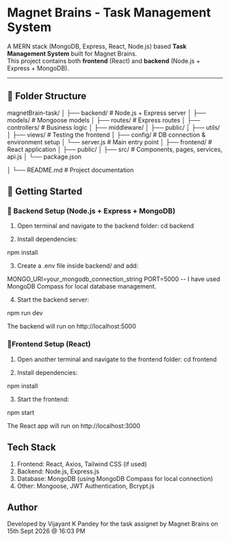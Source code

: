 # Magnet Brains - Task Management System

A MERN stack (MongoDB, Express, React, Node.js) based **Task Management System** built for Magnet Brains.  
This project contains both **frontend** (React) and **backend** (Node.js + Express + MongoDB).

---

## 📂 Folder Structure

magnetBrain-task/
│
├── backend/ # Node.js + Express server
│ ├── models/ # Mongoose models
│ ├── routes/ # Express routes
│ ├── controllers/ # Business logic
│ ├── middleware/ 
│ ├── public/
│ ├── utils/
│ ├── views/ # Testing the frontend
│ ├── config/ # DB connection & environment setup
│ └── server.js # Main entry point
│
├── frontend/ # React application
│ ├── public/
│ ├── src/ # Components, pages, services, api.js
│ └── package.json

│
└── README.md # Project documentation



## 🚀 Getting Started

### 🔹 Backend Setup (Node.js + Express + MongoDB)

1. Open terminal and navigate to the backend folder:
   cd backend

2. Install dependencies:

npm install


3. Create a .env file inside backend/ and add:

MONGO_URI=your_mongodb_connection_string
PORT=5000
-- I have used MongoDB Compass for local database management.

4. Start the backend server:

npm run dev


The backend will run on http://localhost:5000


### 🔹Frontend Setup (React)

1. Open another terminal and navigate to the frontend folder:
cd frontend


2. Install dependencies:

npm install


3. Start the frontend:

npm start


The React app will run on http://localhost:3000


## Tech Stack

1. Frontend: React, Axios, Tailwind CSS (if used)
2. Backend: Node.js, Express.js
3. Database: MongoDB (using MongoDB Compass for local connection)
4. Other: Mongoose, JWT Authentication, Bcrypt.js

## Author
Developed by Vijayant K Pandey
for the task assignet by Magnet Brains on 15th Sept 2026 @ 16:03 PM